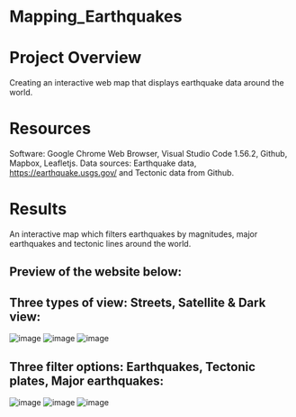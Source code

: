 # Mapping_Earthquakes

# Project Overview
Creating an interactive web map that displays earthquake data around the world.

# Resources
Software: Google Chrome Web Browser, Visual Studio Code 1.56.2, Github, Mapbox, Leafletjs.
Data sources: Earthquake data, https://earthquake.usgs.gov/ and Tectonic data from Github.

# Results
An interactive map which filters earthquakes by magnitudes, major earthquakes and tectonic lines around the world.
## Preview of the website below:
## Three types of view: Streets, Satellite & Dark view:
![image](https://user-images.githubusercontent.com/81877387/126858559-19716107-15f7-445e-93bc-0c1c7c9c0aef.png)
![image](https://user-images.githubusercontent.com/81877387/126858565-e5ae7cc5-a317-4c97-b32b-6670c8878a25.png)
![image](https://user-images.githubusercontent.com/81877387/126858570-20c2f8a2-f402-4aa3-b3fa-7802a54889a5.png)
## Three filter options: Earthquakes, Tectonic plates, Major earthquakes:
![image](https://user-images.githubusercontent.com/81877387/126858575-b4d6e69e-4c02-449e-8025-0edff1ec2165.png)
![image](https://user-images.githubusercontent.com/81877387/126858578-a44071a3-51b2-4251-b78d-95d044e5ed9b.png)
![image](https://user-images.githubusercontent.com/81877387/126858580-842e4c77-2356-4507-bbe4-ee58f064601b.png)
